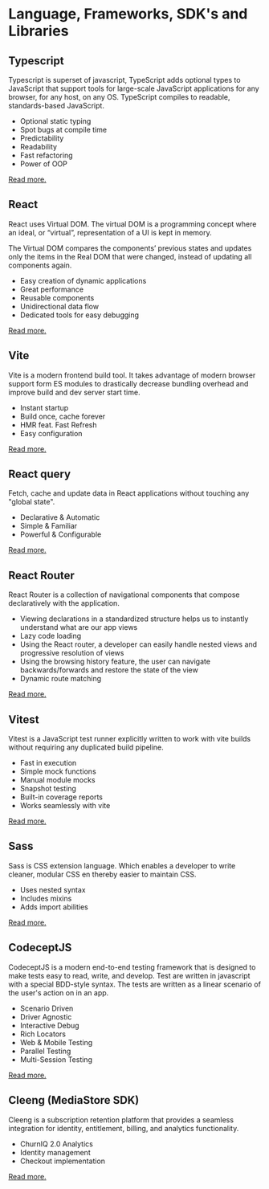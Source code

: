 # Language, Frameworks, SDK's and Libraries

## Typescript

Typescript is superset of javascript, TypeScript adds optional types to JavaScript that support tools for large-scale JavaScript applications for any browser, for any host, on any OS. TypeScript compiles to readable, standards-based JavaScript.

- Optional static typing
- Spot bugs at compile time
- Predictability
- Readability
- Fast refactoring
- Power of OOP

[Read more.](https://www.typescriptlang.org/)

## React

React uses Virtual DOM. The virtual DOM is a programming concept where an ideal, or “virtual”, representation of a UI is kept in memory.

The Virtual DOM compares the components’ previous states and updates only the items in the Real DOM that were changed, instead of updating all components again.

- Easy creation of dynamic applications
- Great performance
- Reusable components
- Unidirectional data flow
- Dedicated tools for easy debugging

[Read more.](https://reactjs.org/docs/getting-started.html)

## Vite

Vite is a modern frontend build tool. It takes advantage of modern browser support form ES modules to drastically decrease bundling overhead and improve build and dev server start time.

- Instant startup
- Build once, cache forever
- HMR feat. Fast Refresh
- Easy configuration

[Read more.](https://vitejs.dev/guide/)

## React query

Fetch, cache and update data in React applications without touching any "global state".

- Declarative & Automatic
- Simple & Familiar
- Powerful & Configurable

[Read more.](https://react-query.tanstack.com/)

## React Router

React Router is a collection of navigational components that compose declaratively with the application.

- Viewing declarations in a standardized structure helps us to instantly understand what are our app views
- Lazy code loading
- Using the React router, a developer can easily handle nested views and progressive resolution of views
- Using the browsing history feature, the user can navigate backwards/forwards and restore the state of the view
- Dynamic route matching

[Read more.](https://reactrouter.com/web/guides/quick-start)

## Vitest

Vitest is a JavaScript test runner explicitly written to work with vite builds without requiring any duplicated build pipeline.

- Fast in execution
- Simple mock functions
- Manual module mocks
- Snapshot testing
- Built-in coverage reports
- Works seamlessly with vite

[Read more.](https://vitest.dev/guide/)

## Sass

Sass is CSS extension language. Which enables a developer to write cleaner, modular CSS en thereby easier to maintain CSS.

- Uses nested syntax
- Includes mixins
- Adds import abilities

[Read more.](https://sass-lang.com/guide)

## CodeceptJS

CodeceptJS is a modern end-to-end testing framework that is designed to make tests easy to read, write, and develop. Test are written in javascript with a special BDD-style syntax. The tests are written as a linear scenario of the user's action on in an app.

- Scenario Driven
- Driver Agnostic
- Interactive Debug
- Rich Locators
- Web & Mobile Testing
- Parallel Testing
- Multi-Session Testing

[Read more.](https://codecept.io/basics/)

## Cleeng (MediaStore SDK)

Cleeng is a subscription retention platform that provides a seamless integration for identity, entitlement, billing, and analytics functionality.

- ChurnIQ 2.0 Analytics
- Identity management
- Checkout implementation

[Read more.](https://developers.cleeng.com/docs/getting-started-with-cleeng)
